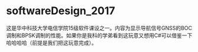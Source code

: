 # softwareDesign_2017
这是华中科技大学电信学院15级软件课设之一。内容为显示导航信号GNSS的BOC调制和BPSK调制的性能。如果你是我科的学弟看到这玩意又想用C#可以借鉴一下哈哈哈哈（前提是我们把这玩意完成）。
